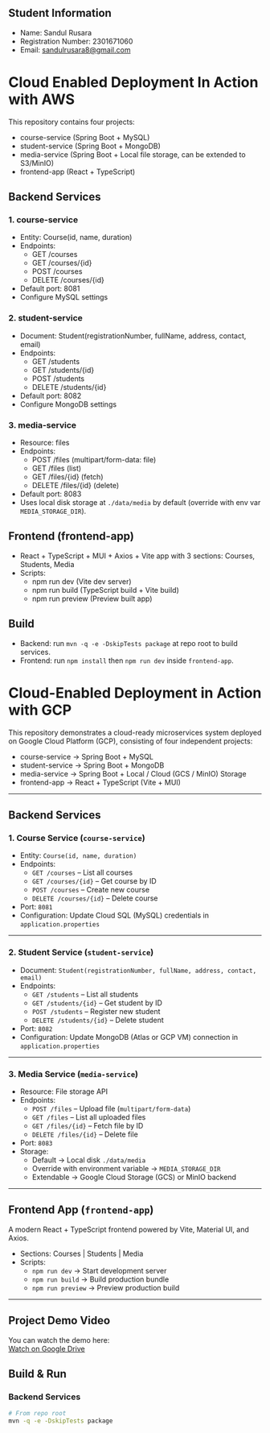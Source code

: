 ## Student Information
- Name: Sandul Rusara
- Registration Number: 2301671060
- Email: sandulrusara8@gmail.com

# Cloud Enabled Deployment In Action with AWS

This repository contains four projects:

- course-service (Spring Boot + MySQL)
- student-service (Spring Boot + MongoDB)
- media-service (Spring Boot + Local file storage, can be extended to S3/MinIO)
- frontend-app (React + TypeScript)

## Backend Services

### 1. course-service
- Entity: Course(id, name, duration)
- Endpoints:
  - GET /courses
  - GET /courses/{id}
  - POST /courses
  - DELETE /courses/{id}
- Default port: 8081
- Configure MySQL settings

### 2. student-service
- Document: Student(registrationNumber, fullName, address, contact, email)
- Endpoints:
  - GET /students
  - GET /students/{id}
  - POST /students
  - DELETE /students/{id}
- Default port: 8082
- Configure MongoDB settings

### 3. media-service
- Resource: files
- Endpoints:
  - POST /files (multipart/form-data: file)
  - GET /files (list)
  - GET /files/{id} (fetch)
  - DELETE /files/{id} (delete)
- Default port: 8083
- Uses local disk storage at `./data/media` by default (override with env var `MEDIA_STORAGE_DIR`).

## Frontend (frontend-app)
- React + TypeScript + MUI + Axios + Vite app with 3 sections: Courses, Students, Media
- Scripts:
  - npm run dev (Vite dev server)
  - npm run build (TypeScript build + Vite build)
  - npm run preview (Preview built app)

## Build

- Backend: run `mvn -q -e -DskipTests package` at repo root to build services.
- Frontend: run `npm install` then `npm run dev` inside `frontend-app`.




# Cloud-Enabled Deployment in Action with GCP

This repository demonstrates a cloud-ready microservices system deployed on Google Cloud Platform (GCP), consisting of four independent projects:

- course-service → Spring Boot + MySQL
- student-service → Spring Boot + MongoDB
- media-service → Spring Boot + Local / Cloud (GCS / MinIO) Storage
- frontend-app → React + TypeScript (Vite + MUI)

---

## Backend Services

### 1. Course Service (`course-service`)
- Entity: `Course(id, name, duration)`
- Endpoints:
  - `GET /courses` – List all courses
  - `GET /courses/{id}` – Get course by ID
  - `POST /courses` – Create new course
  - `DELETE /courses/{id}` – Delete course
- Port: `8081`
- Configuration: Update Cloud SQL (MySQL) credentials in `application.properties`

---

### 2. Student Service (`student-service`)
- Document: `Student(registrationNumber, fullName, address, contact, email)`
- Endpoints:
  - `GET /students` – List all students
  - `GET /students/{id}` – Get student by ID
  - `POST /students` – Register new student
  - `DELETE /students/{id}` – Delete student
- Port: `8082`
- Configuration: Update MongoDB (Atlas or GCP VM) connection in `application.properties`

---

### 3. Media Service (`media-service`)
- Resource: File storage API
- Endpoints:
  - `POST /files` – Upload file (`multipart/form-data`)
  - `GET /files` – List all uploaded files
  - `GET /files/{id}` – Fetch file by ID
  - `DELETE /files/{id}` – Delete file
- Port: `8083`
- Storage:
  - Default → Local disk `./data/media`
  - Override with environment variable → `MEDIA_STORAGE_DIR`
  - Extendable → Google Cloud Storage (GCS) or MinIO backend

---

## Frontend App (`frontend-app`)
A modern React + TypeScript frontend powered by Vite, Material UI, and Axios.
- Sections: Courses | Students | Media
- Scripts:
  - `npm run dev` → Start development server
  - `npm run build` → Build production bundle
  - `npm run preview` → Preview production build

---

## Project Demo Video
You can watch the demo here:  
[Watch on Google Drive](https://drive.google.com/drive/folders/1mSjgTxyEjO0e0cS-WyBdkq9xGCUNvRi_?usp=sharing)


## Build & Run

### Backend Services
```bash
# From repo root
mvn -q -e -DskipTests package




